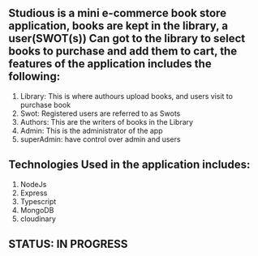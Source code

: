 ## Studious is a mini e-commerce book store application, books are kept in the library, a user(SWOT(s)) Can got to the library to select books to purchase and add them to cart, the features of the application includes the following:

1. Library: This is where authours upload books, and users visit to purchase book
2. Swot:  Registered users are referred to as Swots
3. Authors: This are the writers of books in the Library
4. Admin: This is the administrator of the app
5. superAdmin: have control over admin and users

## Technologies Used in the application includes: 

1. NodeJs
2. Express
3. Typescript
4. MongoDB
5. cloudinary

## STATUS: IN PROGRESS
